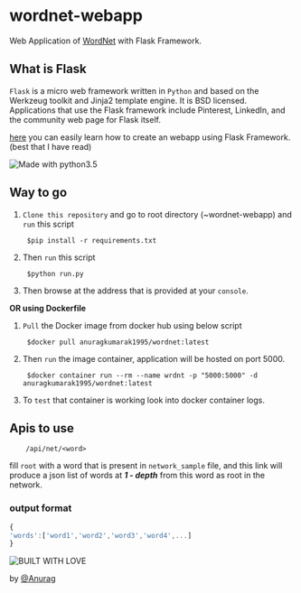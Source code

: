 # wordnet-webapp

Web Application of [WordNet](https://github.com/anuragkumarak95/wordnet) with Flask Framework.

## What is Flask

`Flask` is a micro web framework written in `Python` and based on the Werkzeug toolkit and Jinja2 template engine. It is BSD licensed. Applications that use the Flask framework include Pinterest, LinkedIn, and the community web page for Flask itself.

[here](https://blog.miguelgrinberg.com/post/the-flask-mega-tutorial-part-i-hello-world) you can easily learn how to create an webapp using Flask Framework. (best that I have read)

![Made with python3.5](http://forthebadge.com/images/badges/made-with-python.svg)

## Way to go

1. `Clone this repository` and go to root directory (~wordnet-webapp) and `run` this script

        $pip install -r requirements.txt

1. Then `run` this script

        $python run.py

1. Then browse at  the address that is provided at your `console`.

**OR using Dockerfile**

1. `Pull` the Docker image from docker hub using below script

        $docker pull anuragkumarak1995/wordnet:latest

1. Then `run` the image container, application will be hosted on port 5000.

        $docker container run --rm --name wrdnt -p "5000:5000" -d anuragkumarak1995/wordnet:latest

1. To `test` that container is working look into docker container logs.
## Apis to use

        /api/net/<word>

fill `root` with a word that is present in `network_sample` file, and this link will produce a json list of words at ***1 - depth*** from this word as root in the network.

### output format

```js
{
'words':['word1','word2','word3','word4',...]
}

```

![BUILT WITH LOVE](http://forthebadge.com/images/badges/built-with-love.svg)

by [@Anurag](https://github.com/anuragkumarak95)
